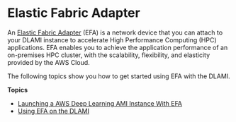 # Elastic Fabric Adapter<a name="tutorial-efa"></a>

An [Elastic Fabric Adapter](https://aws.amazon.com/hpc/efa/) \(EFA\) is a network device that you can attach to your DLAMI instance to accelerate High Performance Computing \(HPC\) applications\. EFA enables you to achieve the application performance of an on\-premises HPC cluster, with the scalability, flexibility, and elasticity provided by the AWS Cloud\.

The following topics show you how to get started using EFA with the DLAMI\.

**Topics**
+ [Launching a AWS Deep Learning AMI Instance With EFA](tutorial-efa-launching.md)
+ [Using EFA on the DLAMI](tutorial-efa-using.md)